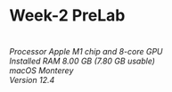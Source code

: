 <h1> Week-2 PreLab <h1/>
<h6>
Processor	Apple M1 chip and 8-core GPU <br>
Installed RAM	8.00 GB (7.80 GB usable) <br>
macOS Monterey  <br>
Version	12.4 
<h6/>
